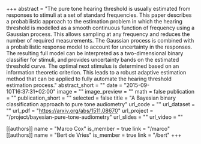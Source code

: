 +++
abstract = "The pure tone hearing threshold is usually estimated from responses to stimuli at a set of standard frequencies. This paper describes a probabilistic approach to the estimation problem in which the hearing threshold is modelled as a smooth continuous function of frequency using a Gaussian process. This allows sampling at any frequency and reduces the number of required measurements. The Gaussian process is combined with a probabilistic response model to account for uncertainty in the responses. The resulting full model can be interpreted as a two-dimensional binary classifier for stimuli, and provides uncertainty bands on the estimated threshold curve. The optimal next stimulus is determined based on an information theoretic criterion. This leads to a robust adaptive estimation method that can be applied to fully automate the hearing threshold estimation process."
abstract_short = ""
date = "2015-09-10T16:37:31+02:00"
image = ""
image_preview = ""
math = false
publication = ""
publication_short = ""
selected = false
title = "A Bayesian binary classification approach to pure tone audiometry"
url_code = ""
url_dataset = ""
url_pdf = "https://arxiv.org/abs/1511.08670"
url_project = "/project/bayesian-pure-tone-audiometry"
url_slides = ""
url_video = ""

[[authors]]
    name = "Marco Cox"
    is_member = true
    link = "/marco"
[[authors]]
    name = "Bert de Vries"
    is_member = true
    link = "/bert"
+++
